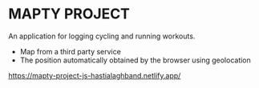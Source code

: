 # MAPTY PROJECT

An application for logging cycling and running workouts.

- Map from a third party service
- The position automatically obtained by the browser using geolocation

https://mapty-project-js-hastialaghband.netlify.app/
